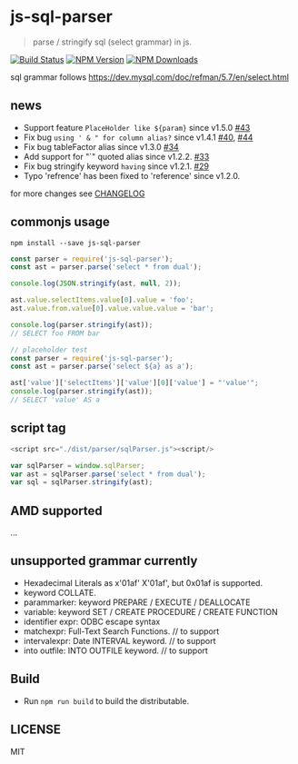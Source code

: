 # js-sql-parser

> parse / stringify sql (select grammar) in js.

[![Build Status][travis-image]][travis-url]
[![NPM Version][npm-image]][npm-url]
[![NPM Downloads][downloads-image]][downloads-url]

sql grammar follows https://dev.mysql.com/doc/refman/5.7/en/select.html

## news

- Support feature `PlaceHolder like ${param}` since v1.5.0 [#43](https://github.com/JavaScriptor/js-sql-parser/pull/43)
- Fix bug `using ' & " for column alias?` since v1.4.1 [#40](https://github.com/JavaScriptor/js-sql-parser/issues/40), [#44](https://github.com/JavaScriptor/js-sql-parser/issues/44)
- Fix bug tableFactor alias since v1.3.0 [#34](https://github.com/JavaScriptor/js-sql-parser/issues/34)
- Add support for "`" quoted alias since v1.2.2. [#33](https://github.com/JavaScriptor/js-sql-parser/issues/33)
- Fix bug stringify keyword `having` since v1.2.1. [#29](https://github.com/JavaScriptor/js-sql-parser/issues/29)
- Typo 'refrence' has been fixed to 'reference' since v1.2.0.

for more changes see [CHANGELOG](./CHANGELOG)

## commonjs usage

`npm install --save js-sql-parser`

```js
const parser = require('js-sql-parser');
const ast = parser.parse('select * from dual');

console.log(JSON.stringify(ast, null, 2));

ast.value.selectItems.value[0].value = 'foo';
ast.value.from.value[0].value.value.value = 'bar';

console.log(parser.stringify(ast));
// SELECT foo FROM bar
```

```js
// placeholder test
const parser = require('js-sql-parser');
const ast = parser.parse('select ${a} as a');

ast['value']['selectItems']['value'][0]['value'] = "'value'";
console.log(parser.stringify(ast));
// SELECT 'value' AS a
```

## script tag

```js
<script src="./dist/parser/sqlParser.js"><script/>

var sqlParser = window.sqlParser;
var ast = sqlParser.parse('select * from dual');
var sql = sqlParser.stringify(ast);
```

## AMD supported

...

## unsupported grammar currently

- Hexadecimal Literals as x'01af' X'01af', but 0x01af is supported.
- keyword COLLATE.
- parammarker: keyword PREPARE / EXECUTE / DEALLOCATE
- variable: keyword SET / CREATE PROCEDURE / CREATE FUNCTION
- identifier expr: ODBC escape syntax
- matchexpr: Full-Text Search Functions. // to support
- intervalexpr: Date INTERVAL keyword.   // to support
- into outfile: INTO OUTFILE keyword.    // to support

## Build

- Run `npm run build` to build the distributable.

## LICENSE

MIT

[travis-image]: https://api.travis-ci.org/JavaScriptor/js-sql-parser.svg
[travis-url]: https://travis-ci.org/JavaScriptor/js-sql-parser
[npm-image]: https://img.shields.io/npm/v/js-sql-parser.svg
[npm-url]: https://npmjs.org/package/js-sql-parser
[downloads-image]: https://img.shields.io/npm/dm/js-sql-parser.svg
[downloads-url]: https://npmjs.org/package/js-sql-parser
